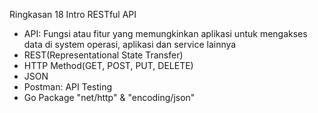 Ringkasan 18 Intro RESTful API
- API: Fungsi atau fitur yang memungkinkan aplikasi untuk mengakses data di system operasi, aplikasi dan service lainnya
- REST(Representational State Transfer)
- HTTP Method(GET, POST, PUT, DELETE)
- JSON
- Postman: API Testing
- Go Package "net/http" & "encoding/json"